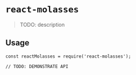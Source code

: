 # `react-molasses`

> TODO: description

## Usage

```
const reactMolasses = require('react-molasses');

// TODO: DEMONSTRATE API
```
